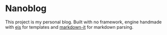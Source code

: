 # Nanoblog

This project is my personal blog. Built with no framework, engine handmade with [ejs](https://www.npmjs.com/package/ejs) for templates and [markdown-it](https://www.npmjs.com/package/markdown-it) for markdown parsing.